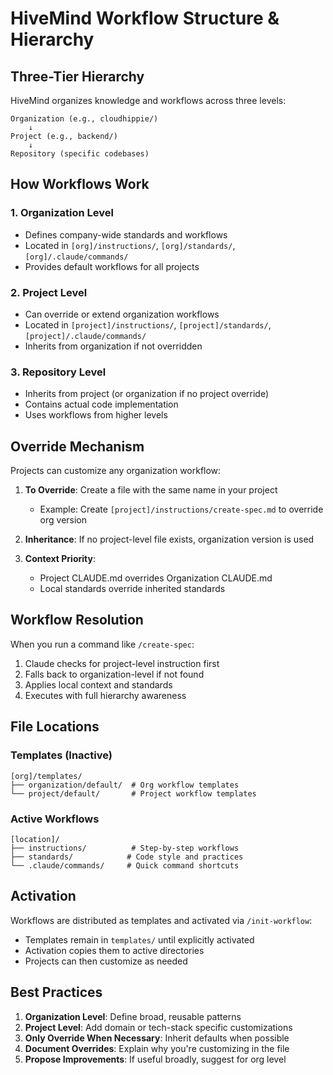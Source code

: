 # HiveMind Workflow Structure & Hierarchy

## Three-Tier Hierarchy

HiveMind organizes knowledge and workflows across three levels:

```
Organization (e.g., cloudhippie/)
    ↓
Project (e.g., backend/)
    ↓
Repository (specific codebases)
```

## How Workflows Work

### 1. Organization Level
- Defines company-wide standards and workflows
- Located in `[org]/instructions/`, `[org]/standards/`, `[org]/.claude/commands/`
- Provides default workflows for all projects

### 2. Project Level
- Can override or extend organization workflows
- Located in `[project]/instructions/`, `[project]/standards/`, `[project]/.claude/commands/`
- Inherits from organization if not overridden

### 3. Repository Level
- Inherits from project (or organization if no project override)
- Contains actual code implementation
- Uses workflows from higher levels

## Override Mechanism

Projects can customize any organization workflow:

1. **To Override**: Create a file with the same name in your project
   - Example: Create `[project]/instructions/create-spec.md` to override org version

2. **Inheritance**: If no project-level file exists, organization version is used

3. **Context Priority**:
   - Project CLAUDE.md overrides Organization CLAUDE.md
   - Local standards override inherited standards

## Workflow Resolution

When you run a command like `/create-spec`:

1. Claude checks for project-level instruction first
2. Falls back to organization-level if not found
3. Applies local context and standards
4. Executes with full hierarchy awareness

## File Locations

### Templates (Inactive)
```
[org]/templates/
├── organization/default/  # Org workflow templates
└── project/default/       # Project workflow templates
```

### Active Workflows
```
[location]/
├── instructions/          # Step-by-step workflows
├── standards/            # Code style and practices
└── .claude/commands/     # Quick command shortcuts
```

## Activation

Workflows are distributed as templates and activated via `/init-workflow`:
- Templates remain in `templates/` until explicitly activated
- Activation copies them to active directories
- Projects can then customize as needed

## Best Practices

1. **Organization Level**: Define broad, reusable patterns
2. **Project Level**: Add domain or tech-stack specific customizations
3. **Only Override When Necessary**: Inherit defaults when possible
4. **Document Overrides**: Explain why you're customizing in the file
5. **Propose Improvements**: If useful broadly, suggest for org level